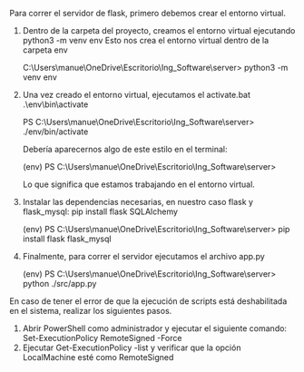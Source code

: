 Para correr el servidor de flask, primero debemos crear el entorno virtual.

1. Dentro de la carpeta del proyecto, creamos el entorno virtual ejecutando python3 -m venv env
   Esto nos crea el entorno virtual dentro de la carpeta env
   
   C:\Users\manue\OneDrive\Escritorio\Ing_Software\server> python3 -m venv env  
   
2. Una vez creado el entorno virtual, ejecutamos el activate.bat .\env\bin\activate


   PS C:\Users\manue\OneDrive\Escritorio\Ing_Software\server> ./env/bin/activate
   
   Debería aparecernos algo de este estilo en el terminal: 
   
   (env) PS C:\Users\manue\OneDrive\Escritorio\Ing_Software\server> 
   
   Lo que significa que estamos trabajando en el entorno virtual.
   
    
3. Instalar las dependencias necesarias, en nuestro caso flask y flask_mysql: pip install flask SQLAlchemy

   (env) PS C:\Users\manue\OneDrive\Escritorio\Ing_Software\server> pip install flask flask_mysql



4. Finalmente, para correr el servidor ejecutamos el archivo app.py

   (env) PS C:\Users\manue\OneDrive\Escritorio\Ing_Software\server> python ./src/app.py



En caso de tener el error de que la ejecución de scripts está deshabilitada en el sistema, realizar los siguientes pasos.
1. Abrir PowerShell como administrador y ejecutar el siguiente comando: Set-ExecutionPolicy RemoteSigned -Force
2. Ejecutar Get-ExecutionPolicy -list y verificar que la opción LocalMachine esté como RemoteSigned
